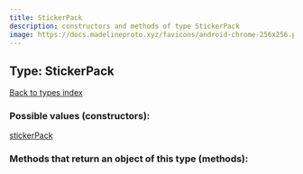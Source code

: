 ```yaml
---
title: StickerPack
description: constructors and methods of type StickerPack
image: https://docs.madelineproto.xyz/favicons/android-chrome-256x256.png
---
```

## Type: StickerPack  
[Back to types index](index.md)



### Possible values (constructors):

[stickerPack](../constructors/stickerPack.md)  



### Methods that return an object of this type (methods):



